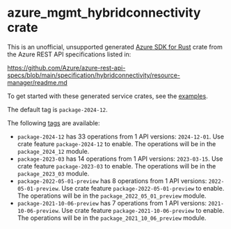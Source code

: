 # azure_mgmt_hybridconnectivity crate

This is an unofficial, unsupported generated [Azure SDK for Rust](https://github.com/Azure/azure-sdk-for-rust/tree/legacy) crate from the Azure REST API specifications listed in:

https://github.com/Azure/azure-rest-api-specs/blob/main/specification/hybridconnectivity/resource-manager/readme.md

To get started with these generated service crates, see the [examples](https://github.com/Azure/azure-sdk-for-rust/blob/legacy/services/README.md#examples).

The default tag is `package-2024-12`.

The following [tags](https://github.com/Azure/azure-sdk-for-rust/blob/legacy/services/tags.md) are available:

- `package-2024-12` has 33 operations from 1 API versions: `2024-12-01`. Use crate feature `package-2024-12` to enable. The operations will be in the `package_2024_12` module.
- `package-2023-03` has 14 operations from 1 API versions: `2023-03-15`. Use crate feature `package-2023-03` to enable. The operations will be in the `package_2023_03` module.
- `package-2022-05-01-preview` has 8 operations from 1 API versions: `2022-05-01-preview`. Use crate feature `package-2022-05-01-preview` to enable. The operations will be in the `package_2022_05_01_preview` module.
- `package-2021-10-06-preview` has 7 operations from 1 API versions: `2021-10-06-preview`. Use crate feature `package-2021-10-06-preview` to enable. The operations will be in the `package_2021_10_06_preview` module.